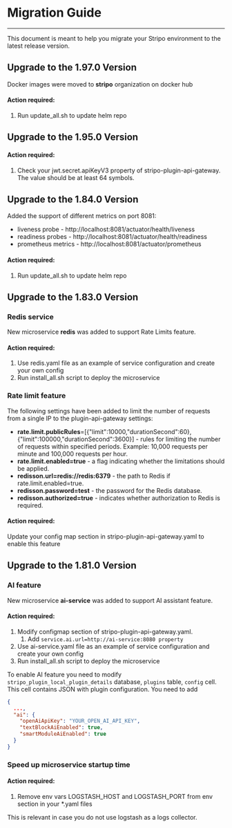 # Migration Guide
***
This document is meant to help you migrate your Stripo environment to the latest release version.

## Upgrade to the 1.97.0 Version
Docker images were moved to **stripo** organization on docker hub

#### Action required:
1. Run update_all.sh to update helm repo

## Upgrade to the 1.95.0 Version
#### Action required:
1. Check your jwt.secret.apiKeyV3 property of stripo-plugin-api-gateway. The value should be at least 64 symbols.

## Upgrade to the 1.84.0 Version
Added the support of different metrics on port 8081:
* liveness probe - http://localhost:8081/actuator/health/liveness
* readiness probes - http://localhost:8081/actuator/health/readiness
* prometheus metrics - http://localhost:8081/actuator/prometheus

#### Action required:
1. Run update_all.sh to update helm repo


## Upgrade to the 1.83.0 Version

### Redis service
New microservice **redis** was added to support Rate Limits feature.

#### Action required:
1. Use redis.yaml file as an example of service configuration and create your own config
2. Run install_all.sh script to deploy the microservice

### Rate limit feature
The following settings have been added to limit the number of requests from a single IP to the plugin-api-gateway settings:

* **rate.limit.publicRules**=[{"limit":10000,"durationSecond":60},{"limit":100000,"durationSecond":3600}] - rules for limiting the number of requests within specified periods. Example: 10,000 requests per minute and 100,000 requests per hour.
* **rate.limit.enabled=true** - a flag indicating whether the limitations should be applied.
* **redisson.url=redis://redis:6379** - the path to Redis if rate.limit.enabled=true.
* **redisson.password=test** - the password for the Redis database.
* **redisson.authorized=true** - indicates whether authorization to Redis is required.

#### Action required:
Update your config map section in stripo-plugin-api-gateway.yaml to enable this feature


## Upgrade to the 1.81.0 Version

### AI feature
New microservice **ai-service** was added to support AI assistant feature.

#### Action required:
1. Modify configmap section of stripo-plugin-api-gateway.yaml. 
   1. Add `service.ai.url=http://ai-service:8080 property`
1. Use ai-service.yaml file as an example of service configuration and create your own config
1. Run install_all.sh script to deploy the microservice

To enable AI feature you need to modify `stripo_plugin_local_plugin_details` database, `plugins` table, `config` cell. 
This cell contains JSON with plugin configuration. 
You need to add
```json
{
  ...,
  "ai": {
    "openAiApiKey": "YOUR_OPEN_AI_API_KEY",
    "textBlockAiEnabled": true,
    "smartModuleAiEnabled": true
  }
}
```


### Speed up microservice startup time
#### Action required:
1. Remove env vars LOGSTASH_HOST and LOGSTASH_PORT from env section in your *.yaml files

This is relevant in case you do not use logstash as a logs collector.

